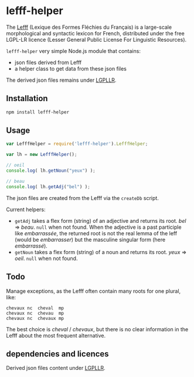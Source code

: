 <!--
Copyright 2019 Ludan Stoecklé
SPDX-License-Identifier: Apache-2.0
-->
# lefff-helper

The [Lefff](http://pauillac.inria.fr/~sagot/index.html#lefff) (Lexique des Formes Fléchies du Français) is a large-scale morphological and syntactic lexicon for French, distributed under the free LGPL-LR licence (Lesser General Public License For Linguistic Resources).

`lefff-helper` very simple Node.js module that contains:

* json files derived from Lefff
* a helper class to get data from these json files

The derived json files remains under [LGPLLR](http://www.labri.fr/perso/clement/lefff/licence-LGPLLR.html).

## Installation 
```sh
npm install lefff-helper
```

## Usage

```javascript
var LefffHelper = require('lefff-helper').LefffHelper;

var lh = new LefffHelper();

// oeil
console.log( lh.getNoun("yeux") );

// beau
console.log( lh.getAdj("bel") );
```

The json files are created from the Lefff via the `createDb` script.

Current helpers:

*  `getAdj` takes a flex form (string) of an adjective and returns its root.  _bel_ => _beau_. `null` when not found. When the adjective is a past participle like _embarrassée_, the returned root is not the real lemma of the leff (would be _embarrasser_) but the masculine singular form (here _embarrassé_).
*  `getNoun` takes a flex form (string) of a noun and returns its root. _yeux_ => _oeil_. `null` when not found.

## Todo

Manage exceptions, as the Lefff often contain many roots for one plural, like:
```
chevaux	nc	cheval	mp
chevaux	nc	chevau	mp
chevaux	nc	chevaux	mp
```
The best choice is _cheval_ / _chevaux_, but there is no clear information in the Lefff about the most frequent alternative.

## dependencies and licences

Derived json files content under [LGPLLR](http://www.labri.fr/perso/clement/lefff/licence-LGPLLR.html).

